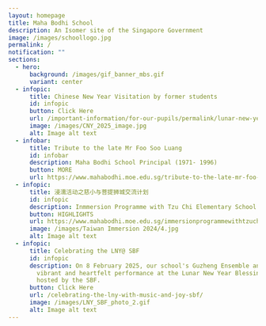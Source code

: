 ```yaml
---
layout: homepage
title: Maha Bodhi School
description: An Isomer site of the Singapore Government
image: /images/schoollogo.jpg
permalink: /
notification: ""
sections:
  - hero:
      background: /images/gif_banner_mbs.gif
      variant: center
  - infopic:
      title: Chinese New Year Visitation by former students
      id: infopic
      button: Click Here
      url: /important-information/for-our-pupils/permalink/lunar-new-year-visit-by-former-students/
      image: /images/CNY_2025_image.jpg
      alt: Image alt text
  - infobar:
      title: Tribute to the late Mr Foo Soo Luang
      id: infobar
      description: Maha Bodhi School Principal (1971- 1996)
      button: MORE
      url: https://www.mahabodhi.moe.edu.sg/tribute-to-the-late-mr-foo-soo-luang/
  - infopic:
      title: 浸濡活动之慈小与菩提狮城交流计划
      id: infopic
      description: Inmmersion Programme with Tzu Chi Elementary School
      button: HIGHLIGHTS
      url: https://www.mahabodhi.moe.edu.sg/immersionprogrammewithtzuchi/
      image: /images/Taiwan Immersion 2024/4.jpg
      alt: Image alt text
  - infopic:
      title: Celebrating the LNY@ SBF
      id: infopic
      description: On 8 February 2025, our school's Guzheng Ensemble and Choir gave a
        vibrant and heartfelt performance at the Lunar New Year Blessing event
        hosted by the SBF.
      button: Click Here
      url: /celebrating-the-lny-with-music-and-joy-sbf/
      image: /images/LNY_SBF_photo_2.gif
      alt: Image alt text
---
```

